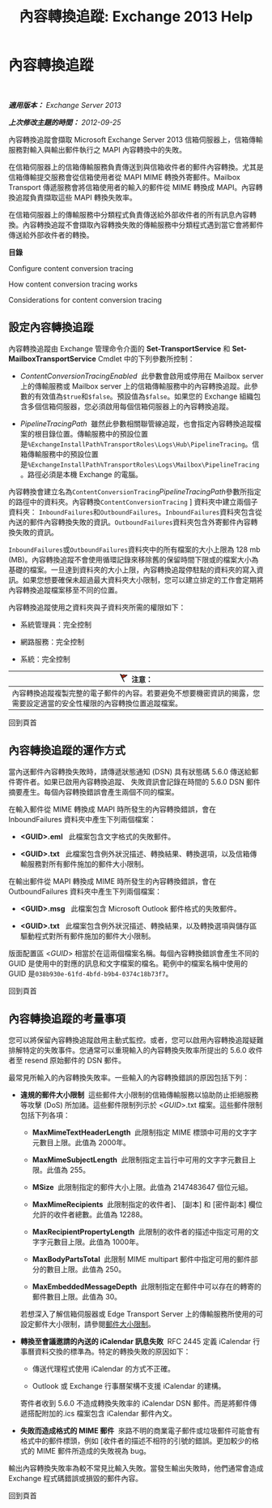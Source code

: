 ﻿---
title: '內容轉換追蹤: Exchange 2013 Help'
TOCTitle: 內容轉換追蹤
ms:assetid: eb9c7df2-9093-49f9-aa4f-044909bd2225
ms:mtpsurl: https://technet.microsoft.com/zh-tw/library/Bb397226(v=EXCHG.150)
ms:contentKeyID: 50474523
ms.date: 05/21/2018
mtps_version: v=EXCHG.150
ms.translationtype: MT
---

# 內容轉換追蹤

 

_**適用版本：** Exchange Server 2013_

_**上次修改主題的時間：** 2012-09-25_

內容轉換追蹤會擷取 Microsoft Exchange Server 2013 信箱伺服器上，信箱傳輸服務對輸入與輸出郵件執行之 MAPI 內容轉換中的失敗。

在信箱伺服器上的信箱傳輸服務負責傳送到與信箱收件者的郵件內容轉換。尤其是信箱傳輸提交服務會從信箱使用者從 MAPI MIME 轉換外寄郵件。Mailbox Transport 傳遞服務會將信箱使用者的輸入的郵件從 MIME 轉換成 MAPI。內容轉換追蹤負責擷取這些 MAPI 轉換失敗率。

在信箱伺服器上的傳輸服務中分類程式負責傳送給外部收件者的所有訊息內容轉換。內容轉換追蹤不會擷取內容轉換失敗的傳輸服務中分類程式遇到當它會將郵件傳送給外部收件者的轉換。

**目錄**

Configure content conversion tracing

How content conversion tracing works

Considerations for content conversion tracing

## 設定內容轉換追蹤

內容轉換追蹤由 Exchange 管理命令介面的 **Set-TransportService** 和 **Set-MailboxTransportService** Cmdlet 中的下列參數所控制：

  - *ContentConversionTracingEnabled*  此參數會啟用或停用在 Mailbox server 上的傳輸服務或 Mailbox server 上的信箱傳輸服務中的內容轉換追蹤。此參數的有效值為`$true`和`$false`。預設值為`$false`。如果您的 Exchange 組織包含多個信箱伺服器，您必須啟用每個信箱伺服器上的內容轉換追蹤。

  - *PipelineTracingPath*  雖然此參數相關聯管線追蹤，也會指定內容轉換追蹤檔案的根目錄位置。傳輸服務中的預設位置是`%ExchangeInstallPath%TransportRoles\Logs\Hub\PipelineTracing`。信箱傳輸服務中的預設位置是`%ExchangeInstallPath%TransportRoles\Logs\Mailbox\PipelineTracing`。路徑必須是本機 Exchange 的電腦。

內容轉換會建立名為`ContentConversionTracing`*PipelineTracingPath*參數所指定的路徑中的資料夾。內容轉換`ContentConversionTracing` \] 資料夾中建立兩個子資料夾： `InboundFailures`和`OutboundFailures`。`InboundFailures`資料夾包含從內送的郵件內容轉換失敗的資訊。`OutboundFailures`資料夾包含外寄郵件內容轉換失敗的資訊。

`InboundFailures`或`OutboundFailures`資料夾中的所有檔案的大小上限為 128 mb (MB)。內容轉換追蹤不會使用循環記錄來移除舊的保留時間下限或的檔案大小為基礎的檔案。一旦達到資料夾的大小上限，內容轉換追蹤停駐點的資料夾的寫入資訊。如果您想要確保未超過最大資料夾大小限制，您可以建立排定的工作會定期將內容轉換追蹤檔案移至不同的位置。

內容轉換追蹤使用之資料夾與子資料夾所需的權限如下：

  - 系統管理員：完全控制

  - 網路服務：完全控制

  - 系統：完全控制

<table>
<thead>
<tr class="header">
<th><img src="images/Dd876857.Caution(EXCHG.150).gif" title="注意" alt="注意" />注意：</th>
</tr>
</thead>
<tbody>
<tr class="odd">
<td>內容轉換追蹤複製完整的電子郵件的內容。若要避免不想要機密資訊的揭露，您需要設定適當的安全性權限的內容轉換位置追蹤檔案。</td>
</tr>
</tbody>
</table>


回到頁首

## 內容轉換追蹤的運作方式

當內送郵件內容轉換失敗時，請傳遞狀態通知 (DSN) 具有狀態碼 5.6.0 傳送給郵件寄件者。如果已啟用內容轉換追蹤、 失敗資訊會記錄在時間的 5.6.0 DSN 郵件摘要產生。每個內容轉換錯誤會產生兩個不同的檔案。

在輸入郵件從 MIME 轉換成 MAPI 時所發生的內容轉換錯誤，會在 InboundFailures 資料夾中產生下列兩個檔案：

  - **\<GUID\>.eml**   此檔案包含文字格式的失敗郵件。

  - **\<GUID\>.txt**   此檔案包含例外狀況描述、轉換結果、轉換選項，以及信箱傳輸服務對所有郵件施加的郵件大小限制。

在輸出郵件從 MAPI 轉換成 MIME 時所發生的內容轉換錯誤，會在 OutboundFailures 資料夾中產生下列兩個檔案：

  - **\<GUID\>.msg**   此檔案包含 Microsoft Outlook 郵件格式的失敗郵件。

  - **\<GUID\>.txt**   此檔案包含例外狀況描述、轉換結果，以及轉換選項與儲存區驅動程式對所有郵件施加的郵件大小限制。

版面配置區 \<*GUID*\> 相當於在這兩個檔案名稱。每個內容轉換錯誤會產生不同的 GUID 是使用中的對應的訊息和文字檔案的檔名。範例中的檔案名稱中使用的 GUID 是`038b930e-61fd-4bfd-b9b4-0374c18b73f7`。

回到頁首

## 內容轉換追蹤的考量事項

您可以將保留內容轉換追蹤啟用主動式監控。或者，您可以啟用內容轉換追蹤疑難排解特定的失敗事件。您通常可以重現輸入的內容轉換失敗率所提出的 5.6.0 收件者至 resend 原始郵件的 DSN 郵件。

最常見所輸入的內容轉換失敗率。一些輸入的內容轉換錯誤的原因包括下列：

  - **違規的郵件大小限制**  這些郵件大小限制的信箱傳輸服務以協助防止拒絕服務等攻擊 (DoS) 所加諸。這些郵件限制列示於 \<*GUID*\>.txt 檔案。這些郵件限制包括下列各項：
    
      - **MaxMimeTextHeaderLength**  此限制指定 MIME 標頭中可用的文字字元數目上限。此值為 2000年。
    
      - **MaxMimeSubjectLength**  此限制指定主旨行中可用的文字字元數目上限。此值為 255。
    
      - **MSize**  此限制指定的郵件大小上限。此值為 2147483647 個位元組。
    
      - **MaxMimeRecipients**  此限制指定的收件者\]、 \[副本\] 和 \[密件副本\] 欄位允許的收件者總數。此值為 12288。
    
      - **MaxRecipientPropertyLength**  此限制的收件者的描述中指定可用的文字字元數目上限。此值為 1000年。
    
      - **MaxBodyPartsTotal**  此限制 MIME multipart 郵件中指定可用的郵件部分的數目上限。此值為 250。
    
      - **MaxEmbeddedMessageDepth**  此限制指定在郵件中可以存在的轉寄的郵件數目上限。此值為 30。
    
    若想深入了解信箱伺服器或 Edge Transport Server 上的傳輸服務所使用的可設定郵件大小限制，請參閱[郵件大小限制](message-size-limits-exchange-2013-help.md)。

  - **轉換至會議邀請的內送的 iCalendar 訊息失敗**  RFC 2445 定義 iCalendar 行事曆資料交換的標準為。特定的轉換失敗的原因如下：
    
      - 傳送代理程式使用 iCalendar 的方式不正確。
    
      - Outlook 或 Exchange 行事曆架構不支援 iCalendar 的建構。
    
    寄件者收到 5.6.0 不造成轉換失敗率的 iCalendar DSN 郵件。而是將郵件傳遞搭配附加的.ics 檔案包含 iCalendar 郵件內文。

  - **失敗而造成格式的 MIME 郵件**  來路不明的商業電子郵件或垃圾郵件可能會有格式中的郵件標頭，例如 \[收件者的描述不相符的引號的錯誤。更加較少的格式的 MIME 郵件所造成的失敗視為 bug。

輸出內容轉換失敗率為較不常見比輸入失敗。當發生輸出失敗時，他們通常會造成 Exchange 程式碼錯誤或損毀的郵件內容。

回到頁首


